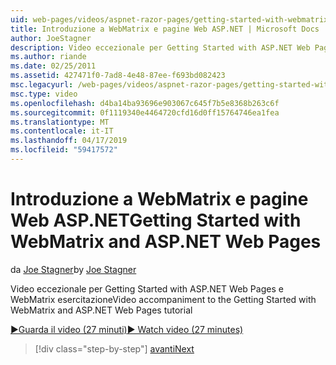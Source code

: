 ```yaml
---
uid: web-pages/videos/aspnet-razor-pages/getting-started-with-webmatrix-and-aspnet-web-pages
title: Introduzione a WebMatrix e pagine Web ASP.NET | Microsoft Docs
author: JoeStagner
description: Video eccezionale per Getting Started with ASP.NET Web Pages e WebMatrix esercitazione
ms.author: riande
ms.date: 02/25/2011
ms.assetid: 427471f0-7ad8-4e48-87ee-f693bd082423
msc.legacyurl: /web-pages/videos/aspnet-razor-pages/getting-started-with-webmatrix-and-aspnet-web-pages
msc.type: video
ms.openlocfilehash: d4ba14ba93696e903067c645f7b5e8368b263c6f
ms.sourcegitcommit: 0f1119340e4464720cfd16d0ff15764746ea1fea
ms.translationtype: MT
ms.contentlocale: it-IT
ms.lasthandoff: 04/17/2019
ms.locfileid: "59417572"
---
```

# <a name="getting-started-with-webmatrix-and-aspnet-web-pages"></a><span data-ttu-id="9cae3-103">Introduzione a WebMatrix e pagine Web ASP.NET</span><span class="sxs-lookup"><span data-stu-id="9cae3-103">Getting Started with WebMatrix and ASP.NET Web Pages</span></span>

<span data-ttu-id="9cae3-104">da [Joe Stagner](https://github.com/JoeStagner)</span><span class="sxs-lookup"><span data-stu-id="9cae3-104">by [Joe Stagner](https://github.com/JoeStagner)</span></span>

<span data-ttu-id="9cae3-105">Video eccezionale per Getting Started with ASP.NET Web Pages e WebMatrix esercitazione</span><span class="sxs-lookup"><span data-stu-id="9cae3-105">Video accompaniment to the Getting Started with WebMatrix and ASP.NET Web Pages tutorial</span></span>

[<span data-ttu-id="9cae3-106">&#9654;Guarda il video (27 minuti)</span><span class="sxs-lookup"><span data-stu-id="9cae3-106">&#9654; Watch video (27 minutes)</span></span>](https://channel9.msdn.com/Blogs/ASP-NET-Site-Videos/getting-started-with-webmatrix-and-aspnet-web-pages)

> [!div class="step-by-step"]
> [<span data-ttu-id="9cae3-107">avanti</span><span class="sxs-lookup"><span data-stu-id="9cae3-107">Next</span></span>](introduction-to-aspnet-web-programming-using-the-razor-syntax.md)
